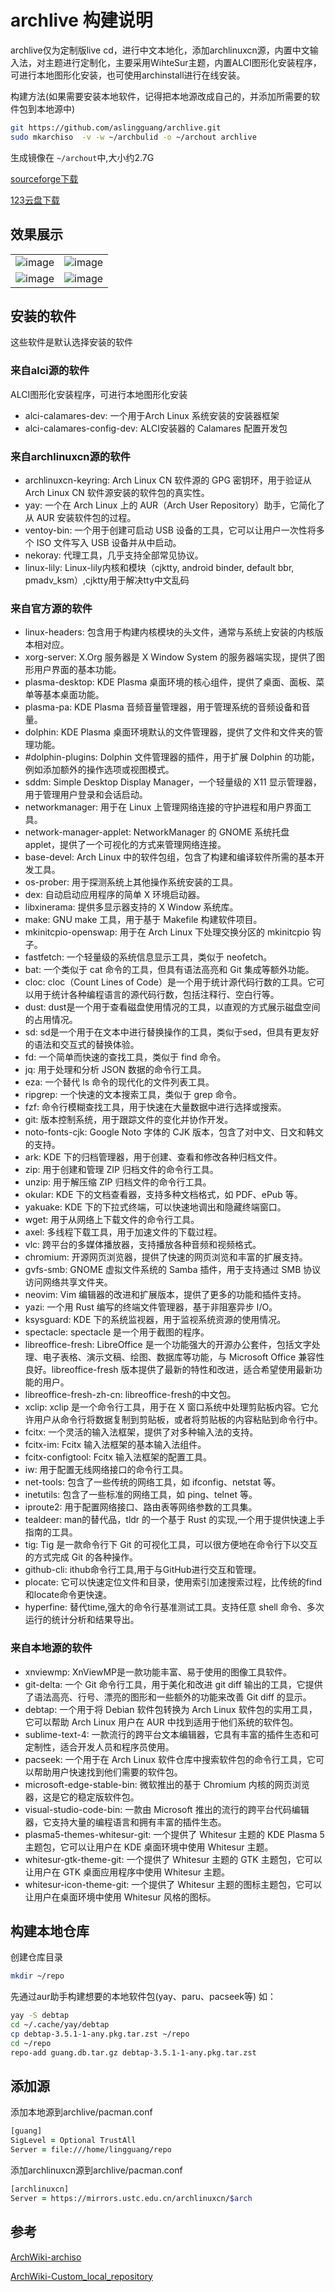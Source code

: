 # archlive 构建说明

archlive仅为定制版live cd，进行中文本地化，添加archlinuxcn源，内置中文输入法，对主题进行定制化，主要采用WihteSur主题，内置ALCI图形化安装程序，可进行本地图形化安装，也可使用archinstall进行在线安装。

构建方法(如果需要安装本地软件，记得把本地源改成自己的，并添加所需要的软件包到本地源中)

```zsh
git https://github.com/aslingguang/archlive.git
sudo mkarchiso  -v -w ~/archbulid -o ~/archout archlive
```

生成镜像在 `~/archout`中,大小约2.7G

[sourceforge下载](https://sourceforge.net/projects/guang-archlive/files/)

[123云盘下载](https://www.123pan.com/s/nrpDVv-B6Zav.html)

## 效果展示

|                                            |                                            |
|--------------------------------------------|--------------------------------------------|
|![image](https://github.com/aslingguang/archlive/assets/154639966/a97102c0-8c0d-4a20-b0ac-c6c2cd0d70e6)|![image](https://github.com/aslingguang/archlive/assets/154639966/932a407d-4a8a-4444-8b27-c0bad4712228)|
|![image](https://github.com/aslingguang/archlive/assets/154639966/2c6684be-048c-43e4-b94b-406f601d76ca)|![image](https://github.com/aslingguang/archlive/assets/154639966/080263cd-3a8c-4a4f-8050-a62b7c9f380f)|

## 安装的软件

这些软件是默认选择安装的软件

### 来自alci源的软件

ALCI图形化安装程序，可进行本地图形化安装

- alci-calamares-dev: 一个用于Arch Linux 系统安装的安装器框架
- alci-calamares-config-dev: ALCI安装器的 Calamares 配置开发包

### 来自archlinuxcn源的软件

- archlinuxcn-keyring:  Arch Linux CN 软件源的 GPG 密钥环，用于验证从 Arch Linux CN 软件源安装的软件包的真实性。
- yay: 一个在 Arch Linux 上的 AUR（Arch User Repository）助手，它简化了从 AUR 安装软件包的过程。
- ventoy-bin: 一个用于创建可启动 USB 设备的工具，它可以让用户一次性将多个 ISO 文件写入 USB 设备并从中启动。
- nekoray: 代理工具，几乎支持全部常见协议。
- linux-lily: Linux-lily内核和模块（cjktty, android binder, default bbr, pmadv_ksm）,cjktty用于解决tty中文乱码

### 来自官方源的软件

- linux-headers: 包含用于构建内核模块的头文件，通常与系统上安装的内核版本相对应。
- xorg-server: X.Org 服务器是 X Window System 的服务器端实现，提供了图形用户界面的基本功能。
- plasma-desktop: KDE Plasma 桌面环境的核心组件，提供了桌面、面板、菜单等基本桌面功能。
- plasma-pa: KDE Plasma 音频音量管理器，用于管理系统的音频设备和音量。
- dolphin: KDE Plasma 桌面环境默认的文件管理器，提供了文件和文件夹的管理功能。
- #dolphin-plugins: Dolphin 文件管理器的插件，用于扩展 Dolphin 的功能，例如添加额外的操作选项或视图模式。
- sddm: Simple Desktop Display Manager，一个轻量级的 X11 显示管理器，用于管理用户登录和会话启动。
- networkmanager: 用于在 Linux 上管理网络连接的守护进程和用户界面工具。
- network-manager-applet: NetworkManager 的 GNOME 系统托盘 applet，提供了一个可视化的方式来管理网络连接。
- base-devel: Arch Linux 中的软件包组，包含了构建和编译软件所需的基本开发工具。
- os-prober: 用于探测系统上其他操作系统安装的工具。
- dex: 自动启动应用程序的简单 X 环境启动器。
- libxinerama: 提供多显示器支持的 X Window 系统库。
- make: GNU make 工具，用于基于 Makefile 构建软件项目。
- mkinitcpio-openswap: 用于在 Arch Linux 下处理交换分区的 mkinitcpio 钩子。
- fastfetch: 一个轻量级的系统信息显示工具，类似于 neofetch。
- bat: 一个类似于 cat 命令的工具，但具有语法高亮和 Git 集成等额外功能。
- cloc: cloc（Count Lines of Code）是一个用于统计源代码行数的工具。它可以用于统计各种编程语言的源代码行数，包括注释行、空白行等。
- dust: dust是一个用于查看磁盘使用情况的工具，以直观的方式展示磁盘空间的占用情况。
- sd: sd是一个用于在文本中进行替换操作的工具，类似于sed，但具有更友好的语法和交互式的替换体验。
- fd: 一个简单而快速的查找工具，类似于 find 命令。
- jq: 用于处理和分析 JSON 数据的命令行工具。
- eza: 一个替代 ls 命令的现代化的文件列表工具。
- ripgrep: 一个快速的文本搜索工具，类似于 grep 命令。
- fzf: 命令行模糊查找工具，用于快速在大量数据中进行选择或搜索。
- git: 版本控制系统，用于跟踪文件的变化并协作开发。
- noto-fonts-cjk: Google Noto 字体的 CJK 版本，包含了对中文、日文和韩文的支持。
- ark: KDE 下的归档管理器，用于创建、查看和修改各种归档文件。
- zip: 用于创建和管理 ZIP 归档文件的命令行工具。
- unzip: 用于解压缩 ZIP 归档文件的命令行工具。
- okular: KDE 下的文档查看器，支持多种文档格式，如 PDF、ePub 等。
- yakuake: KDE 下的下拉式终端，可以快速地调出和隐藏终端窗口。
- wget: 用于从网络上下载文件的命令行工具。
- axel: 多线程下载工具，用于加速文件的下载过程。
- vlc: 跨平台的多媒体播放器，支持播放各种音频和视频格式。
- chromium: 开源网页浏览器，提供了快速的网页浏览和丰富的扩展支持。
- gvfs-smb: GNOME 虚拟文件系统的 Samba 插件，用于支持通过 SMB 协议访问网络共享文件夹。
- neovim: Vim 编辑器的改进和扩展版本，提供了更多的功能和插件支持。
- yazi: 一个用 Rust 编写的终端文件管理器，基于非阻塞异步 I/O。
- ksysguard: KDE 下的系统监视器，用于监视系统资源的使用情况。
- spectacle: spectacle 是一个用于截图的程序。
- libreoffice-fresh: LibreOffice 是一个功能强大的开源办公套件，包括文字处理、电子表格、演示文稿、绘图、数据库等功能，与 Microsoft Office 兼容性良好。libreoffice-fresh 版本提供了最新的特性和改进，适合希望使用最新功能的用户。
- libreoffice-fresh-zh-cn: libreoffice-fresh的中文包。
- xclip: xclip 是一个命令行工具，用于在 X 窗口系统中处理剪贴板内容。它允许用户从命令行将数据复制到剪贴板，或者将剪贴板的内容粘贴到命令行中。
- fcitx: 一个灵活的输入法框架，提供了对多种输入法的支持。
- fcitx-im: Fcitx 输入法框架的基本输入法组件。
- fcitx-configtool: Fcitx 输入法框架的配置工具。
- iw: 用于配置无线网络接口的命令行工具。
- net-tools: 包含了一些传统的网络工具，如 ifconfig、netstat 等。
- inetutils: 包含了一些标准的网络工具，如 ping、telnet 等。
- iproute2: 用于配置网络接口、路由表等网络参数的工具集。
- tealdeer: man的替代品，tldr 的一个基于 Rust 的实现,一个用于提供快速上手指南的工具。
- tig: Tig 是一款命令行下 Git 的可视化工具，可以很方便地在命令行下以交互的方式完成 Git 的各种操作。
- github-cli: ithub命令行工具,用于与GitHub进行交互和管理。
- plocate: 它可以快速定位文件和目录，使用索引加速搜索过程，比传统的find和locate命令更快速。
- hyperfine: 替代time,强大的命令行基准测试工具。支持任意 shell 命令、多次运行的统计分析和结果导出。

### 来自本地源的软件

- xnviewmp: XnViewMP是一款功能丰富、易于使用的图像工具软件。
- git-delta: 一个 Git 命令行工具，用于美化和改进 git diff 输出的工具，它提供了语法高亮、行号、漂亮的图形和一些额外的功能来改善 Git diff 的显示。
- debtap: 一个用于将 Debian 软件包转换为 Arch Linux 软件包的实用工具，它可以帮助 Arch Linux 用户在 AUR 中找到适用于他们系统的软件包。
- sublime-text-4: 一款流行的跨平台文本编辑器，它具有丰富的插件生态和可定制性，适合开发人员和程序员使用。
- pacseek: 一个用于在 Arch Linux 软件仓库中搜索软件包的命令行工具，它可以帮助用户快速找到他们需要的软件包。
- microsoft-edge-stable-bin: 微软推出的基于 Chromium 内核的网页浏览器，这是它的稳定版软件包。
- visual-studio-code-bin: 一款由 Microsoft 推出的流行的跨平台代码编辑器，它支持大量的编程语言和拥有丰富的插件生态。
- plasma5-themes-whitesur-git: 一个提供了 Whitesur 主题的 KDE Plasma 5 主题包，它可以让用户在 KDE 桌面环境中使用 Whitesur 主题。
- whitesur-gtk-theme-git: 一个提供了 Whitesur 主题的 GTK 主题包，它可以让用户在 GTK 桌面应用程序中使用 Whitesur 主题。
- whitesur-icon-theme-git: 一个提供了 Whitesur 主题的图标主题包，它可以让用户在桌面环境中使用 Whitesur 风格的图标。

## 构建本地仓库

创建仓库目录

```zsh
mkdir ~/repo
```

先通过aur助手构建想要的本地软件包(yay、paru、pacseek等)
如：

```zsh
yay -S debtap
cd ~/.cache/yay/debtap
cp debtap-3.5.1-1-any.pkg.tar.zst ~/repo
cd ~/repo
repo-add guang.db.tar.gz debtap-3.5.1-1-any.pkg.tar.zst
```

## 添加源

添加本地源到archlive/pacman.conf

```zsh
[guang]
SigLevel = Optional TrustAll
Server = file:///home/lingguang/repo
```

添加archlinuxcn源到archlive/pacman.conf

```zsh
[archlinuxcn]
Server = https://mirrors.ustc.edu.cn/archlinuxcn/$arch
```

## 参考

[ArchWiki-archiso](https://wiki.archlinux.org/title/Archiso)

[ArchWiki-Custom_local_repository](https://wiki.archlinux.org/title/Pacman/Tips_and_tricks#Custom_local_repository)

